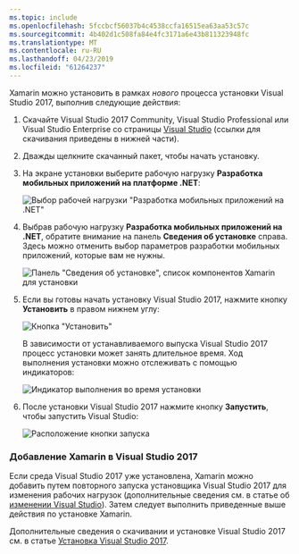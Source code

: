 ```yaml
---
ms.topic: include
ms.openlocfilehash: 5fccbcf56037b4c4538ccfa16515ea63aa53c57c
ms.sourcegitcommit: 4b402d1c508fa84e4fc3171a6e43b811323948fc
ms.translationtype: MT
ms.contentlocale: ru-RU
ms.lasthandoff: 04/23/2019
ms.locfileid: "61264237"
---
```

Xamarin можно установить в рамках _нового_ процесса установки Visual Studio 2017, выполнив следующие действия:

1. Скачайте Visual Studio 2017 Community, Visual Studio Professional или Visual Studio Enterprise со страницы [Visual Studio](https://visualstudio.microsoft.com/vs/) (ссылки для скачивания приведены в нижней части).

2. Дважды щелкните скачанный пакет, чтобы начать установку.

3. На экране установки выберите рабочую нагрузку **Разработка мобильных приложений на платформе .NET**:

    ![Выбор рабочей нагрузки "Разработка мобильных приложений на .NET"](~/get-started/installation/windows-images/01-mobile-dev-workload.png)

4. Выбрав рабочую нагрузку **Разработка мобильных приложений на .NET**, обратите внимание на панель **Сведения об установке** справа. Здесь можно отменить выбор параметров разработки мобильных приложений, которые вам не нужны.

    ![Панель "Сведения об установке", список компонентов Xamarin для установки](~/get-started/installation/windows-images/02-summary.png)

5. Если вы готовы начать установку Visual Studio 2017, нажмите кнопку **Установить** в правом нижнем углу:

    ![Кнопка "Установить"](~/get-started/installation/windows-images/03-click-install.png)

   В зависимости от устанавливаемого выпуска Visual Studio 2017 процесс установки может занять длительное время. Ход выполнения установки можно отслеживать с помощью индикаторов:

    ![Индикатор выполнения во время установки](~/get-started/installation/windows-images/04-progress-bars.png)

6. После установки Visual Studio 2017 нажмите кнопку **Запустить**, чтобы запустить Visual Studio:

    ![Расположение кнопки запуска](~/get-started/installation/windows-images/05-launch.png)

<a name="vs2017" />

### <a name="adding-xamarin-to-visual-studio-2017"></a>Добавление Xamarin в Visual Studio 2017

Если среда Visual Studio 2017 уже установлена, Xamarin можно добавить путем повторного запуска установщика Visual Studio 2017 для изменения рабочих нагрузок (дополнительные сведения см. в статье об [изменении Visual Studio](https://docs.microsoft.com/visualstudio/install/modify-visual-studio)). Затем следует выполнить приведенные выше действия по установке Xamarin.

Дополнительные сведения о скачивании и установке Visual Studio 2017 см. в статье [Установка Visual Studio 2017](https://docs.microsoft.com/visualstudio/install/install-visual-studio).